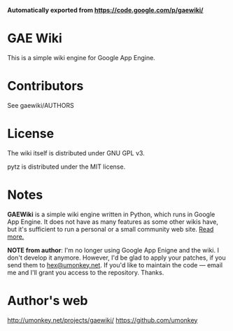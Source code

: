 **Automatically exported from https://code.google.com/p/gaewiki/**

GAE Wiki
========

This is a simple wiki engine for Google App Engine.


Contributors
============

See gaewiki/AUTHORS


License
=======

The wiki itself is distributed under GNU GPL v3.

pytz is distributed under the MIT license.

Notes
=====

**GAEWiki** is a simple wiki engine written in Python, which runs in Google App Engine. It does not have as many features as some other wikis have, but it's sufficient to run a personal or a small community web site.  [Read more.](https://github.com/Erikhht/gaewiki/blob/wiki/Introduction.md)

**NOTE from author**: I'm no longer using Google App Enigne and the wiki.  I don't develop it anymore.  However, I'd be glad to apply your patches, if you send them to [hex@umonkey.net](mailto:hex@umonkey.net).  If you'd like to maintain the code — email me and I'll grant you access to the repository.  Thanks.

Author's web
============

http://umonkey.net/projects/gaewiki/
https://github.com/umonkey
